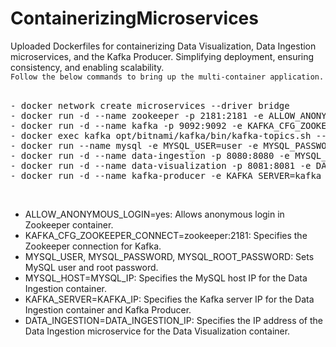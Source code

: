 # ContainerizingMicroservices
Uploaded Dockerfiles for containerizing Data Visualization, Data Ingestion microservices, and the Kafka Producer. Simplifying deployment, ensuring consistency, and enabling scalability.
<br>
`Follow the below commands to bring up the multi-container application.`
<br><br>
<pre>
- docker network create microservices --driver bridge
- docker run -d --name zookeeper -p 2181:2181 -e ALLOW_ANONYMOUS_LOGIN=yes --network microservices docker.io/bitnami/zookeeper:3.9
- docker run -d --name kafka -p 9092:9092 -e KAFKA_CFG_ZOOKEEPER_CONNECT=zookeeper:2181 --add-host=zookeeper:ZOOKEEPER_IP --network microservices docker.io/bitnami/kafka:3.4
- docker exec kafka opt/bitnami/kafka/bin/kafka-topics.sh --create --topic routersData --bootstrap-server localhost:9092 --replication-factor 1 --partitions 1
- docker run --name mysql -e MYSQL_USER=user -e MYSQL_PASSWORD=user -e MYSQL_ROOT_PASSWORD=root -d --network microservices docker.io/paraspatil/data-ingestion-mysql
- docker run -d --name data-ingestion -p 8080:8080 -e MYSQL_HOST=mysql -e KAFKA_SERVER=kafka --network microservices docker.io/paraspatil/data-ingestion
- docker run -d --name data-visualization -p 8081:8081 -e DATA_INGESTION=data-ingestion --network microservices docker.io/paraspatil/data-visualization
- docker run -d --name kafka-producer -e KAFKA_SERVER=kafka --network microservices docker.io/paraspatil/kafka-producer
</pre>
<br>

- ALLOW_ANONYMOUS_LOGIN=yes: Allows anonymous login in Zookeeper container.
- KAFKA_CFG_ZOOKEEPER_CONNECT=zookeeper:2181: Specifies the Zookeeper connection for Kafka.
- MYSQL_USER, MYSQL_PASSWORD, MYSQL_ROOT_PASSWORD: Sets MySQL user and root password.
- MYSQL_HOST=MYSQL_IP: Specifies the MySQL host IP for the Data Ingestion container.
- KAFKA_SERVER=KAFKA_IP: Specifies the Kafka server IP for the Data Ingestion container and Kafka Producer.
- DATA_INGESTION=DATA_INGESTION_IP: Specifies the IP address of the Data Ingestion microservice for the Data Visualization container.
